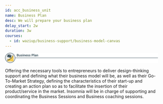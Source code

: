 ```yaml
---
id: acc_business_unit
name: Business Plan 
desc: We will prepare your business plan 
delay_start: 2w
duration: 3w
courses:
  - id: waziup/business-support/business-model-canvas
---
```


![comps](business.svg)

Offering the necessary tools to entrepreneurs to deliver design-thinking support and defining what their business model will be, as well as their Go-To-Market Strategy, defining the characteristics of their start-up and creating an action plan so as to facilitate the insertion of their product/service in the market. Insomnia will be in charge of supporting and coordinating the Business Sessions and Business coaching sessions.

